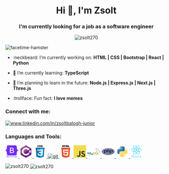 <h1 align="center">Hi 👋, I'm Zsolt</h1>
<h3 align="center">I'm currently looking for a job as a software engineer</h3>

<p align="center"> <img src="https://komarev.com/ghpvc/?username=zsolt270&label=Profile%20views&color=0e75b6&style=flat" alt="zsolt270" /> </p>

![facetime-hamster](https://github.com/zsolt270/zsolt270/assets/116660517/d432de8c-f53f-46d5-b6cb-ee3f0fae2901)

- :neckbeard: I’m currently working on: **HTML | CSS | Bootstrap | React | Python**

- :pencil: I’m currently learning: **TypeScript**

- :eyes: I’m planning to learn in the future: **Node.js | Express.js | Next.js | Three.js**

- :trollface: Fun fact: **I love memes**

<h3 align="left">Connect with me:</h3>
<p align="left">
<a href="https://www.linkedin.com/in/zsolt-balogh-5980122b8/" target="blank"><img align="center" src="https://raw.githubusercontent.com/rahuldkjain/github-profile-readme-generator/master/src/images/icons/Social/linked-in-alt.svg" alt="www.linkedin.com/in/zsoltbalogh-junior" height="30" width="40" /></a>
</p>

<h3 align="left">Languages and Tools:</h3>
<p align="left"> <a href="https://getbootstrap.com" target="_blank" rel="noreferrer"> <img src="https://raw.githubusercontent.com/devicons/devicon/master/icons/bootstrap/bootstrap-plain-wordmark.svg" alt="bootstrap" width="40" height="40"/> </a> <a href="https://www.w3schools.com/cs/" target="_blank" rel="noreferrer"> <img src="https://raw.githubusercontent.com/devicons/devicon/master/icons/csharp/csharp-original.svg" alt="csharp" width="40" height="40"/> </a> <a href="https://www.w3schools.com/css/" target="_blank" rel="noreferrer"> <img src="https://raw.githubusercontent.com/devicons/devicon/master/icons/css3/css3-original-wordmark.svg" alt="css3" width="40" height="40"/> </a> <a href="https://git-scm.com/" target="_blank" rel="noreferrer"> <img src="https://www.vectorlogo.zone/logos/git-scm/git-scm-icon.svg" alt="git" width="40" height="40"/> </a> <a href="https://www.w3.org/html/" target="_blank" rel="noreferrer"> <img src="https://raw.githubusercontent.com/devicons/devicon/master/icons/html5/html5-original-wordmark.svg" alt="html5" width="40" height="40"/> </a> <a href="https://developer.mozilla.org/en-US/docs/Web/JavaScript" target="_blank" rel="noreferrer"> <img src="https://raw.githubusercontent.com/devicons/devicon/master/icons/javascript/javascript-original.svg" alt="javascript" width="40" height="40"/> </a> <a href="https://www.mysql.com/" target="_blank" rel="noreferrer"> <img src="https://raw.githubusercontent.com/devicons/devicon/master/icons/mysql/mysql-original-wordmark.svg" alt="mysql" width="40" height="40"/> </a> <a href="https://www.php.net" target="_blank" rel="noreferrer"> <img src="https://raw.githubusercontent.com/devicons/devicon/master/icons/php/php-original.svg" alt="php" width="40" height="40"/> </a> <a href="https://www.python.org" target="_blank" rel="noreferrer"> <img src="https://raw.githubusercontent.com/devicons/devicon/master/icons/python/python-original.svg" alt="python" width="40" height="40"/> </a> <a href="https://reactjs.org/" target="_blank" rel="noreferrer"> <img src="https://raw.githubusercontent.com/devicons/devicon/master/icons/react/react-original-wordmark.svg" alt="react" width="40" height="40"/> </a> </p>

<p><img align="left" src="https://github-readme-stats.vercel.app/api/top-langs?username=zsolt270&show_icons=true&locale=en&layout=compact" alt="zsolt270" /></p>

<p>&nbsp;<img align="center" src="https://github-readme-stats.vercel.app/api?username=zsolt270&show_icons=true&locale=en" alt="zsolt270" /></p>
